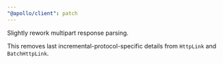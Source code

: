 ```yaml
---
"@apollo/client": patch
---
```


Slightly rework multipart response parsing.

This removes last incremental-protocol-specific details from `HttpLink` and `BatchHttpLink`.
